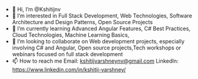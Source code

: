 - 👋 Hi, I’m @Kshitijnv
- 👀 I’m interested in Full Stack Development, Web Technologies, Software Architecture and Design Patterns, Open Source Projects 
- 🌱 I’m currently learning Advanced Angular Features, C# Best Practices, Cloud Technologies, Machine Learning Basics,
- 💞️ I’m looking to collaborate on Web development projects, especially involving C# and Angular, Open source projects,Tech workshops or webinars focused on full stack development
- 📫 How to reach me
Email: kshitijvarshneynv@gmail.com
LinkedIn: https://www.linkedin.com/in/kshitij-varshney/
<!---
Kshitijnv/Kshitijnv is a ✨ special ✨ repository because its `README.md` (this file) appears on your GitHub profile.
You can click the Preview link to take a look at your changes.
--->

